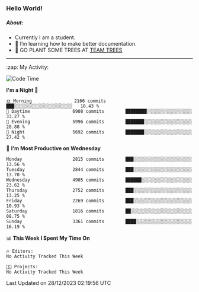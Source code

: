 ### Hello World!

##### About:
- Currently I am a student.
- 🌱 I’m learning how to make better documentation.
- 🌱 GO PLANT SOME TREES AT [TEAM TREES](https://teamtrees.org/)

---
  <summary>:zap: My Activity:</summary>
  
<!--START_SECTION:waka-->
![Code Time](http://img.shields.io/badge/Code%20Time-1%2C267%20hrs%2050%20mins-blue)

**I'm a Night 🦉** 

```text
🌞 Morning                2166 commits        ███░░░░░░░░░░░░░░░░░░░░░░   10.43 % 
🌆 Daytime                6908 commits        ████████░░░░░░░░░░░░░░░░░   33.27 % 
🌃 Evening                5996 commits        ███████░░░░░░░░░░░░░░░░░░   28.88 % 
🌙 Night                  5692 commits        ███████░░░░░░░░░░░░░░░░░░   27.42 % 
```
📅 **I'm Most Productive on Wednesday** 

```text
Monday                   2815 commits        ███░░░░░░░░░░░░░░░░░░░░░░   13.56 % 
Tuesday                  2844 commits        ███░░░░░░░░░░░░░░░░░░░░░░   13.70 % 
Wednesday                4905 commits        ██████░░░░░░░░░░░░░░░░░░░   23.62 % 
Thursday                 2752 commits        ███░░░░░░░░░░░░░░░░░░░░░░   13.25 % 
Friday                   2269 commits        ███░░░░░░░░░░░░░░░░░░░░░░   10.93 % 
Saturday                 1816 commits        ██░░░░░░░░░░░░░░░░░░░░░░░   08.75 % 
Sunday                   3361 commits        ████░░░░░░░░░░░░░░░░░░░░░   16.19 % 
```


📊 **This Week I Spent My Time On** 

```text
🔥 Editors: 
No Activity Tracked This Week

🐱‍💻 Projects: 
No Activity Tracked This Week
```


 Last Updated on 28/12/2023 02:19:56 UTC
<!--END_SECTION:waka-->

